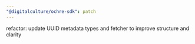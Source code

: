 ```yaml
---
"@digitalculture/ochre-sdk": patch
---
```


refactor: update UUID metadata types and fetcher to improve structure and clarity
